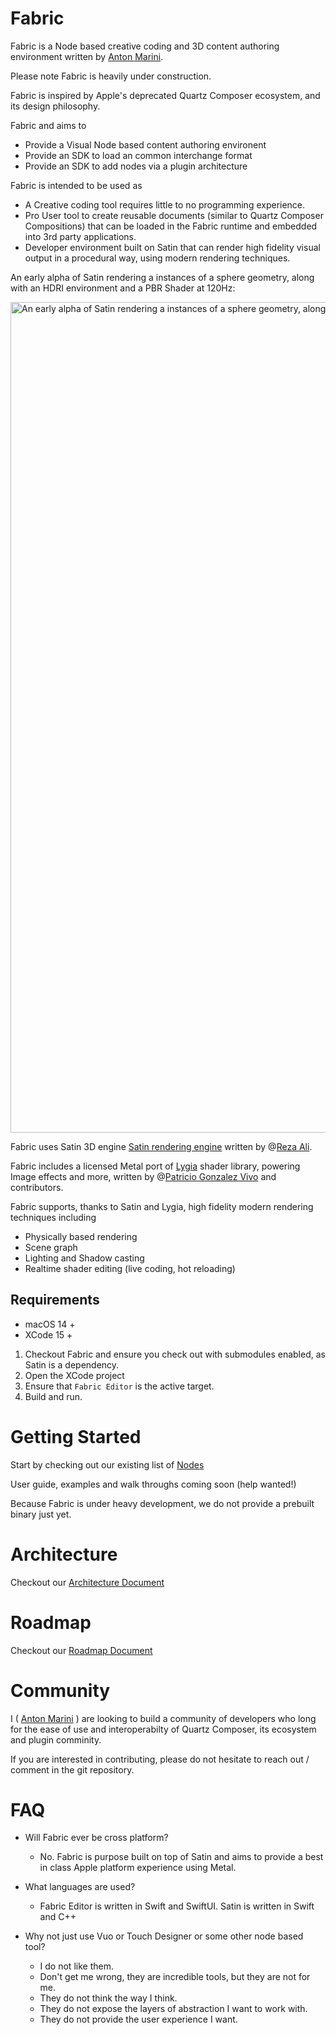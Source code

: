# Fabric

Fabric is a Node based creative coding and 3D content authoring environment written by [Anton Marini](https://github.com/vade).

Please note Fabric is heavily under construction.

Fabric is inspired by Apple's deprecated Quartz Composer ecosystem, and its design philosophy.

Fabric  and aims to
* Provide a Visual Node based content authoring environent
* Provide an SDK to load an common interchange format
* Provide an SDK to add nodes via a plugin architecture

Fabric is intended to be used as 
* A Creative coding tool requires little to no programming experience.
* Pro User tool to create reusable documents (similar to Quartz Composer Compositions) that can be loaded in the Fabric runtime and embedded into 3rd party applications.
* Developer environment built on Satin that can render high fidelity visual output in a procedural way, using modern rendering techniques.

An early alpha of Satin rendering a instances of a sphere geometry, along with an HDRI environment and a PBR Shader at 120Hz:

<img width="2056" height="1329" alt="An early alpha of Satin rendering a instances of a sphere geometry, along with an HDRI environment and a PBR Shader at 120Hz" src="https://github.com/user-attachments/assets/17d86aab-9995-4ace-b627-ec69c5e7875b" />

<!-- <img width="800" alt="Fabric" src="https://github.com/user-attachments/assets/0c0f3a88-5c22-4ad5-88cb-c05602b548a5" />
<img width="800" alt="Fabric" src="https://github.com/user-attachments/assets/a649647a-a948-460c-827f-09b3fa6b1eee" /> -->

Fabric uses Satin 3D engine [Satin rendering engine](https://github.com/Fabric-Project/Satin) written by @[Reza Ali](https://github.com/rezaali). 

Fabric includes a licensed Metal port of [Lygia](https://lygia.xyz) shader library, powering Image effects and more, written by @[Patricio Gonzalez Vivo](https://github.com/patriciogonzalezvivo/) and contributors.

Fabric supports, thanks to Satin and Lygia, high fidelity modern rendering techniques including

- Physically based rendering
- Scene graph
- Lighting and Shadow casting
- Realtime shader editing (live coding, hot reloading)

## Requirements
- macOS 14 +
- XCode 15 +

1. Checkout Fabric and ensure you check out with submodules enabled, as Satin is a dependency.
2. Open the XCode project
3. Ensure that `Fabric Editor` is the active target.
4. Build and run. 

# Getting Started

Start by checking out our existing list of [Nodes](NODES.md) 

User guide, examples and walk throughs coming soon (help wanted!)

Because Fabric is under heavy development, we do not provide a prebuilt binary just yet. 

# Architecture

Checkout our [Architecture Document ](ARCHITECTURE.md)

# Roadmap

Checkout our [Roadmap Document](ROADMAP.md)

# Community

I ( [Anton Marini](https://github.com/vade) ) are looking to build a community of developers who long for the ease of use and interoperabilty of Quartz Composer, its ecosystem and plugin comminity. 

If you are interested in contributing, please do not hesitate to reach out / comment in the git repository.

# FAQ

- Will Fabric ever be cross platform?
  - No. Fabric is purpose built on top of Satin and aims to provide a best in class Apple platform experience using Metal.

- What languages are used?
  - Fabric Editor is written in Swift and SwiftUI. Satin is written in Swift and C++

- Why not just use Vuo or Touch Designer or some other node based tool?
  - I do not like them.
  - Don't get me wrong, they are incredible tools, but they are not for me. 
  - They do not think the way I think.
  - They do not expose the layers of abstraction I want to work with.
  - They do not provide the user experience I want.











